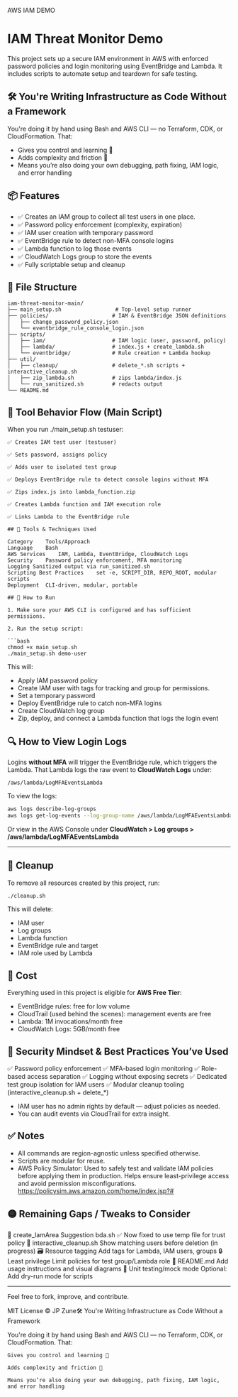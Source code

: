 AWS IAM DEMO    

# IAM Threat Monitor Demo

This project sets up a secure IAM environment in AWS with enforced password policies and login monitoring using EventBridge and Lambda. It includes scripts to automate setup and teardown for safe testing.

## 🛠 You're Writing Infrastructure as Code Without a Framework

You're doing it by hand using Bash and AWS CLI — no Terraform, CDK, or CloudFormation. That:

-    Gives you control and learning 👏
-    Adds complexity and friction 🧱
-    Means you’re also doing your own debugging, path fixing, IAM logic, and error handling


## 📦 Features

- ✅ Creates an IAM group to collect all test users in one place.
- ✅ Password policy enforcement (complexity, expiration)
- ✅ IAM user creation with temporary password
- ✅ EventBridge rule to detect non-MFA console logins
- ✅ Lambda function to log those events
- ✅ CloudWatch Logs group to store the events
- ✅ Fully scriptable setup and cleanup

## 📁 File Structure

```
iam-threat-monitor-main/
├── main_setup.sh                 # Top-level setup runner
├── policies/                    # IAM & EventBridge JSON definitions
│   ├── change_password_policy.json
│   └── eventbridge_rule_console_login.json
├── scripts/
│   ├── iam/                     # IAM logic (user, password, policy)
│   ├── lambda/                  # index.js + create_lambda.sh
│   └── eventbridge/             # Rule creation + Lambda hookup
├── util/
│   ├── cleanup/                 # delete_*.sh scripts + interactive_cleanup.sh
│   ├── zip_lambda.sh            # zips lambda/index.js
│   └── run_sanitized.sh         # redacts output
└── README.md

```
## 🔧 Tool Behavior Flow (Main Script)

When you run ./main_setup.sh testuser:

    ✅ Creates IAM test user (testuser)

    ✅ Sets password, assigns policy

    ✅ Adds user to isolated test group

    ✅ Deploys EventBridge rule to detect console logins without MFA

    ✅ Zips index.js into lambda_function.zip

    ✅ Creates Lambda function and IAM execution role

    ✅ Links Lambda to the EventBridge rule

```
## 🧰 Tools & Techniques Used

Category	Tools/Approach
Language	Bash
AWS Services	IAM, Lambda, EventBridge, CloudWatch Logs
Security	Password policy enforcement, MFA monitoring
Logging	Sanitized output via run_sanitized.sh
Scripting Best Practices	set -e, SCRIPT_DIR, REPO_ROOT, modular scripts
Deployment	CLI-driven, modular, portable

## 🚀 How to Run

1. Make sure your AWS CLI is configured and has sufficient permissions.

2. Run the setup script:

```bash
chmod +x main_setup.sh
./main_setup.sh demo-user
```

This will:
- Apply IAM password policy
- Create IAM user with tags for tracking and group for permissions.
- Set a temporary password
- Deploy EventBridge rule to catch non-MFA logins
- Create CloudWatch log group
- Zip, deploy, and connect a Lambda function that logs the login event

## 🔍 How to View Login Logs

Logins **without MFA** will trigger the EventBridge rule, which triggers the Lambda. That Lambda logs the raw event to **CloudWatch Logs** under:

```
/aws/lambda/LogMFAEventsLambda
```

To view the logs:
```bash
aws logs describe-log-groups
aws logs get-log-events --log-group-name /aws/lambda/LogMFAEventsLambda --log-stream-name <YOUR_STREAM_NAME>
```
Or view in the AWS Console under **CloudWatch > Log groups > /aws/lambda/LogMFAEventsLambda**

---

## 🧹 Cleanup
To remove all resources created by this project, run:
```bash
./cleanup.sh
```

This will delete:
- IAM user
- Log groups
- Lambda function
- EventBridge rule and target
- IAM role used by Lambda

## 💸 Cost
Everything used in this project is eligible for **AWS Free Tier**:
- EventBridge rules: free for low volume
- CloudTrail (used behind the scenes): management events are free
- Lambda: 1M invocations/month free
- CloudWatch Logs: 5GB/month free

##  🔐 Security Mindset & Best Practices You’ve Used

✅ Password policy enforcement
✅ MFA-based login monitoring
✅ Role-based access separation
✅ Logging without exposing secrets
✅ Dedicated test group isolation for IAM users
✅ Modular cleanup tooling (interactive_cleanup.sh + delete_*)
- IAM user has no admin rights by default — adjust policies as needed.
- You can audit events via CloudTrail for extra insight.

## ✅ Notes
- All commands are region-agnostic unless specified otherwise.
- Scripts are modular for reuse.
- AWS Policy Simulator: Used to safely test and validate IAM policies before applying them in production. Helps ensure least-privilege access and avoid permission misconfigurations. https://policysim.aws.amazon.com/home/index.jsp?#

## 🟡 Remaining Gaps / Tweaks to Consider
🔄 create_lamArea	Suggestion
bda.sh	✅ Now fixed to use temp file for trust policy
🔄 interactive_cleanup.sh	Show matching users before deletion (in progress)
🗃 Resource tagging	Add tags for Lambda, IAM users, groups
🔒 Least privilege	Limit policies for test group/Lambda role
📜 README.md	Add usage instructions and visual diagrams
🧪 Unit testing/mock mode	Optional: Add dry-run mode for scripts

---

Feel free to fork, improve, and contribute.

MIT License © JP Zune🛠 You're Writing Infrastructure as Code Without a Framework

You're doing it by hand using Bash and AWS CLI — no Terraform, CDK, or CloudFormation. That:

    Gives you control and learning 👏

    Adds complexity and friction 🧱

    Means you’re also doing your own debugging, path fixing, IAM logic, and error handling

